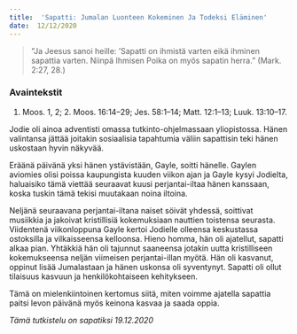 ```yaml
---
title:  'Sapatti: Jumalan Luonteen Kokeminen Ja Todeksi Eläminen'
date:  12/12/2020
---
```


> <p></p>
> ”Ja Jeesus sanoi heille: ’Sapatti on ihmistä varten eikä ihminen sapattia varten. Niinpä Ihmisen Poika on myös sapatin herra.” (Mark. 2:27, 28.)

### Avaintekstit
1. Moos. 1, 2;  2. Moos. 16:14–29;  Jes. 58:1–14;  Matt. 12:1–13;  Luuk. 13:10–17.

Jodie oli ainoa adventisti omassa tutkinto-ohjelmassaan yliopistossa. Hänen valintansa jättää joitakin sosiaalisia tapahtumia väliin sapattisin teki hänen uskostaan hyvin näkyvää.

Eräänä päivänä yksi hänen ystävistään, Gayle, soitti hänelle. Gaylen aviomies olisi poissa kaupungista kuuden viikon ajan ja Gayle kysyi Jodielta, haluaisiko tämä viettää seuraavat kuusi perjantai-iltaa hänen kanssaan, koska tuskin tämä tekisi muutakaan noina iltoina.

Neljänä seuraavana perjantai-iltana naiset söivät yhdessä, soittivat musiikkia ja jakoivat kristillisiä kokemuksiaan nauttien toistensa seurasta. Viidentenä viikonloppuna Gayle kertoi Jodielle olleensa keskustassa ostoksilla ja vilkaisseensa kelloonsa. Hieno homma, hän oli ajatellut, sapatti alkaa pian. Yhtäkkiä hän oli tajunnut saaneensa jotakin uutta kristilliseen kokemukseensa neljän viimeisen perjantai-illan myötä. Hän oli kasvanut, oppinut lisää Jumalastaan ja hänen uskonsa oli syventynyt. Sapatti oli ollut tilaisuus kasvuun ja henkilökohtaiseen kehitykseen.

Tämä on mielenkiintoinen kertomus siitä, miten voimme ajatella sapattia paitsi levon päivänä myös keinona kasvaa ja saada oppia.

_Tämä tutkistelu on sapatiksi 19.12.2020_